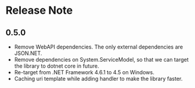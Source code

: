 ﻿# Release Note

## 0.5.0

* Remove WebAPI dependencies. The only external dependencies are JSON.NET.
* Remove dependencies on System.ServiceModel, so that we can target the library to dotnet core in future.
* Re-target from .NET Framework 4.6.1 to 4.5 on Windows.
* Caching uri template while adding handler to make the library faster.